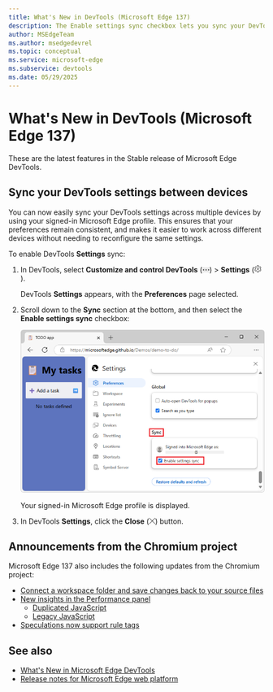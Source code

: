 ```yaml
---
title: What's New in DevTools (Microsoft Edge 137)
description: The Enable settings sync checkbox lets you sync your DevTools settings across devices. And more.  # key words before col 158
author: MSEdgeTeam
ms.author: msedgedevrel
ms.topic: conceptual
ms.service: microsoft-edge
ms.subservice: devtools
ms.date: 05/29/2025
---
```

# What's New in DevTools (Microsoft Edge 137)

These are the latest features in the Stable release of Microsoft Edge DevTools.


<!-- ====================================================================== -->
## Sync your DevTools settings between devices

<!-- Subtitle: Enable settings sync lets you sync your DevTools settings across devices. -->

You can now easily sync your DevTools settings across multiple devices by using your signed-in Microsoft Edge profile.  This ensures that your preferences remain consistent, and makes it easier to work across different devices without needing to reconfigure the same settings.

To enable DevTools **Settings** sync:

1. In DevTools, select **Customize and control DevTools** (![Customize and control DevTools icon](./devtools-137-images/customize-and-control-devtools-icon.png)) > **Settings** (![Settings icon](./devtools-137-images/settings-icon.png)).

   DevTools **Settings** appears, with the **Preferences** page selected.

1. Scroll down to the **Sync** section at the bottom, and then select the **Enable settings sync** checkbox:

   ![The "Enable settings sync" checkbox](./devtools-137-images/enable-settings-sync.png)

   Your signed-in Microsoft Edge profile is displayed.

1. In DevTools **Settings**, click the **Close** (![Close button](./devtools-137-images/close-button.png)) button. 


<!-- ====================================================================== -->
## Announcements from the Chromium project

Microsoft Edge 137 also includes the following updates from the Chromium project:

* [Connect a workspace folder and save changes back to your source files](https://developer.chrome.com/blog/new-in-devtools-137#workspace)
* [New insights in the Performance panel](https://developer.chrome.com/blog/new-in-devtools-137#new-perf-insights)
   * [Duplicated JavaScript](https://developer.chrome.com/blog/new-in-devtools-137#duplicated-js)
   * [Legacy JavaScript](https://developer.chrome.com/blog/new-in-devtools-137#legacy-js)
* [Speculations now support rule tags](https://developer.chrome.com/blog/new-in-devtools-137#speculation-rule-tags)

<!-- ====================================================================== -->
## See also

* [What's New in Microsoft Edge DevTools](../../whats-new.md)
* [Release notes for Microsoft Edge web platform](../../../../web-platform/release-notes/index.md)
